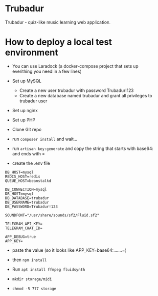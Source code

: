 # Trubadur
Trubadur - quiz-like music learning web application.


# How to deploy a local test environment
- You can use Laradock (a docker-compose project that sets up everithing you need in a few lines)
- Set up MySQL
	- Create a new user trubadur with password Trubadur!123
	- Create a new database named trubadur and grant all privileges to trubadur user
- Set up nginx
- Set up PHP

- Clone Git repo

- run `composer install` and wait...
- run `artisan key:generate` and copy the string that starts with base64: and ends with =
- create the .env file
```text
DB_HOST=mysql
REDIS_HOST=redis
QUEUE_HOST=beanstalkd

DB_CONNECTION=mysql
DB_HOST=mysql
DB_DATABASE=trubadur
DB_USERNAME=trubadur
DB_PASSWORD=Trubadur!123

SOUNDFONT="/usr/share/sounds/sf2/Fluid.sf2"

TELEGRAM_API_KEY=
TELEGRAM_CHAT_ID=

APP_DEBUG=true
APP_KEY=

```
- paste the value (so it looks like APP_KEY=base64:.......=)

- then `npm install`
 
- Run `apt install ffmpeg fluidsynth`

- `mkdir storage/midi`
- `chmod -R 777 storage`
